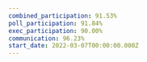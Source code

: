 ```yaml
---
combined_participation: 91.53%
poll_participation: 91.84%
exec_participation: 90.00%
communication: 96.23%
start_date: 2022-03-07T00:00:00.000Z
---
```

